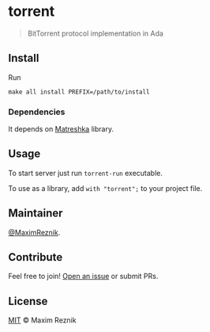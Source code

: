 # torrent

>  BitTorrent protocol implementation in Ada

## Install

Run
```
make all install PREFIX=/path/to/install
```

### Dependencies
It depends on [Matreshka](https://forge.ada-ru.org/matreshka) library.

## Usage

To start server just run `torrent-run` executable.

To use as a library, add `with "torrent";` to your project file.

## Maintainer

[@MaximReznik](https://github.com/reznikmm).

## Contribute

Feel free to join!
[Open an issue](https://github.com/reznikmm/torrent/issues/new) or submit PRs.

## License

[MIT](LICENSE) © Maxim Reznik
